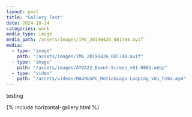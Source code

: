 ```yaml
---
layout: post
title: "Gallery Test"
date: 2024-10-14
categories: work
media_type: image
media_path: /assets/images/IMG_20190426_081744.avif
media:
  - type: "image"
    path: "/assets/images/IMG_20190426_081744.avif"
  - type: "image"
    path: "/assets/images/AYDA22_Event-Screen_v01-0001.webp"
  - type: "video"
    path: "/assets/videos/MAGNUSPC_MotionLogo-Looping_v01_h264.mp4"
---
```


testing

{% include horizontal-gallery.html %}